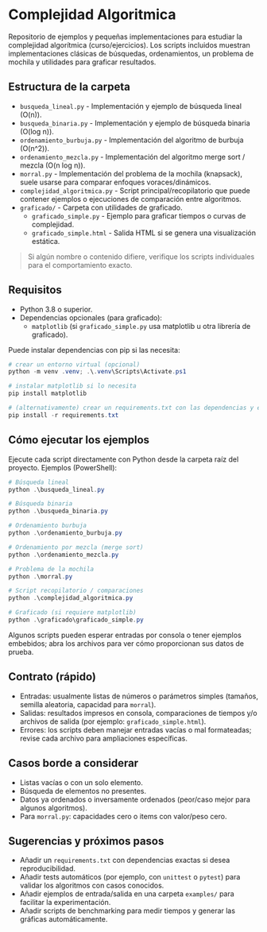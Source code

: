 # Complejidad Algoritmica

Repositorio de ejemplos y pequeñas implementaciones para estudiar la complejidad algorítmica (curso/ejercicios). Los scripts incluidos muestran implementaciones clásicas de búsquedas, ordenamientos, un problema de mochila y utilidades para graficar resultados.

## Estructura de la carpeta

- `busqueda_lineal.py` - Implementación y ejemplo de búsqueda lineal (O(n)).
- `busqueda_binaria.py` - Implementación y ejemplo de búsqueda binaria (O(log n)).
- `ordenamiento_burbuja.py` - Implementación del algoritmo de burbuja (O(n^2)).
- `ordenamiento_mezcla.py` - Implementación del algoritmo merge sort / mezcla (O(n log n)).
- `morral.py` - Implementación del problema de la mochila (knapsack), suele usarse para comparar enfoques voraces/dinámicos.
- `complejidad_algoritmica.py` - Script principal/recopilatorio que puede contener ejemplos o ejecuciones de comparación entre algoritmos.
- `graficado/` - Carpeta con utilidades de graficado.
  - `graficado_simple.py` - Ejemplo para graficar tiempos o curvas de complejidad.
  - `graficado_simple.html` - Salida HTML si se genera una visualización estática.

> Si algún nombre o contenido difiere, verifique los scripts individuales para el comportamiento exacto.

## Requisitos

- Python 3.8 o superior.
- Dependencias opcionales (para graficado):
  - `matplotlib` (si `graficado_simple.py` usa matplotlib u otra librería de graficado).

Puede instalar dependencias con pip si las necesita:

```powershell
# crear un entorno virtual (opcional)
python -m venv .venv; .\.venv\Scripts\Activate.ps1

# instalar matplotlib si lo necesita
pip install matplotlib

# (alternativamente) crear un requirements.txt con las dependencias y ejecutar:
pip install -r requirements.txt
```

## Cómo ejecutar los ejemplos

Ejecute cada script directamente con Python desde la carpeta raíz del proyecto. Ejemplos (PowerShell):

```powershell
# Búsqueda lineal
python .\busqueda_lineal.py

# Búsqueda binaria
python .\busqueda_binaria.py

# Ordenamiento burbuja
python .\ordenamiento_burbuja.py

# Ordenamiento por mezcla (merge sort)
python .\ordenamiento_mezcla.py

# Problema de la mochila
python .\morral.py

# Script recopilatorio / comparaciones
python .\complejidad_algoritmica.py

# Graficado (si requiere matplotlib)
python .\graficado\graficado_simple.py
```

Algunos scripts pueden esperar entradas por consola o tener ejemplos embebidos; abra los archivos para ver cómo proporcionan sus datos de prueba.

## Contrato (rápido)

- Entradas: usualmente listas de números o parámetros simples (tamaños, semilla aleatoria, capacidad para `morral`).
- Salidas: resultados impresos en consola, comparaciones de tiempos y/o archivos de salida (por ejemplo: `graficado_simple.html`).
- Errores: los scripts deben manejar entradas vacías o mal formateadas; revise cada archivo para ampliaciones específicas.

## Casos borde a considerar

- Listas vacías o con un solo elemento.
- Búsqueda de elementos no presentes.
- Datos ya ordenados o inversamente ordenados (peor/caso mejor para algunos algoritmos).
- Para `morral.py`: capacidades cero o items con valor/peso cero.

## Sugerencias y próximos pasos

- Añadir un `requirements.txt` con dependencias exactas si desea reproducibilidad.
- Añadir tests automáticos (por ejemplo, con `unittest` o `pytest`) para validar los algoritmos con casos conocidos.
- Añadir ejemplos de entrada/salida en una carpeta `examples/` para facilitar la experimentación.
- Añadir scripts de benchmarking para medir tiempos y generar las gráficas automáticamente.

